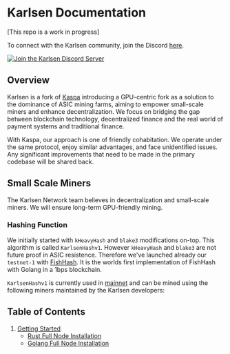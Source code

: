 # Karlsen Documentation

[This repo is a work in progress]

To connect with the Karlsen community, join the Discord [here](https://discord.gg/ZPZRvgMJDT).

[![Join the Karlsen Discord Server](https://img.shields.io/discord/1169939685280337930.svg?label=&logo=discord&logoColor=ffffff)](https://discord.gg/ZPZRvgMJDT)

## Overview

Karlsen is a fork of [Kaspa](https://github.com/kaspanet/kaspad)
introducing a GPU-centric fork as a solution to the dominance of ASIC
mining farms, aiming to empower small-scale miners and enhance
decentralization. We focus on bridging the gap between blockchain
technology, decentralized finance and the real world of payment systems
and traditional finance.

With Kaspa, our approach is one of friendly cohabitation. We operate
under the same protocol, enjoy similar advantages, and face
unidentified issues. Any significant improvements that need to be made
in the primary codebase will be shared back.

## Small Scale Miners

The Karlsen Network team believes in decentralization and small-scale
miners. We will ensure long-term GPU-friendly mining.

### Hashing Function

We initially started with `kHeavyHash` and `blake3` modifications
on-top. This algorithm is called `KarlsenHashv1`. However `kHeavyHash`
and `blake3` are not future proof in ASIC resistence. Therefore we've
launched already our `testnet-1` with [FishHash](https://github.com/iron-fish/fish-hash/blob/main/FishHash.pdf).
It is the worlds first implementation of FishHash with Golang in a
1bps blockchain.

`KarlsenHashv1` is currently used in [mainnet](https://github.com/karlsen-network/karlsend/releases/tag/v1.1.0)
and can be mined using the following miners maintained by the Karlsen
developers:


## Table of Contents

1. [Getting Started](Getting%20Started/README.md)
   * [Rust Full Node Installation](Getting%20Started/Rust%20Full%20Node%20Installation.md)
   * [Golang Full Node Installation](Getting%20Started/Golang%20Full%20Node%20Installation.md)
